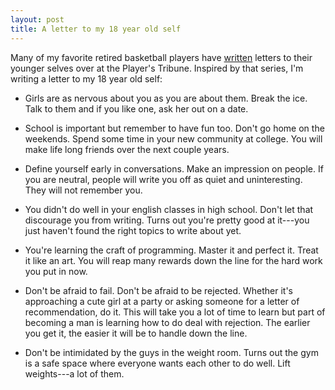 ```yaml
---
layout: post
title: A letter to my 18 year old self
---
```


Many of my favorite retired basketball players have [written](http://www.theplayerstribune.com/category/letter-to-my-younger-self/) letters to their younger selves over at the Player's Tribune. Inspired by that series, I'm writing a letter to my 18 year old self:

* Girls are as nervous about you as you are about them. Break the ice. Talk to them and if you like one, ask her out on a date.

* School is important but remember to have fun too. Don't go home on the weekends. Spend some time in your new community at college. You will make life long friends over the next couple years.

* Define yourself early in conversations. Make an impression on people. If you are neutral, people will write you off as quiet and uninteresting. They will not remember you.

* You didn't do well in your english classes in high school. Don't let that discourage you from writing. Turns out you're pretty good at it---you just haven't found the right topics to write about yet.

* You're learning the craft of programming. Master it and perfect it. Treat it like an art. You will reap many rewards down the line for the hard work you put in now.

* Don't be afraid to fail. Don't be afraid to be rejected. Whether it's approaching a cute girl at a party or asking someone for a letter of recommendation, do it. This will take you a lot of time to learn but part of becoming a man is learning how to do deal with rejection. The earlier you get it, the easier it will be to handle down the line.

* Don't be intimidated by the guys in the weight room. Turns out the gym is a safe space where everyone wants each other to do well. Lift weights---a lot of them.
